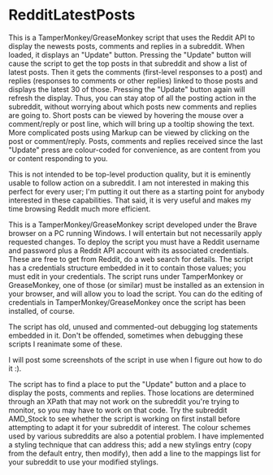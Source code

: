 # RedditLatestPosts

This is a TamperMonkey/GreaseMonkey script that uses the Reddit API to display the newests posts, comments and replies
in a subreddit.  When loaded, it displays an "Update" button.  Pressing the "Update" button will cause the script to
get the top posts in that subreddit and show a list of latest posts.  Then it gets the comments (first-level responses
to a post) and replies (responses to comments or other replies) linked to those posts and displays the latest 30 of 
those.  Pressing the "Update" button again will refresh the display.  Thus, you can stay atop of all the posting action
in the subreddit, without worrying about which posts new comments and replies are going to.  Short posts can be viewed 
by hovering the mouse over a comment/reply or post line, which will bring up a tooltip showing the text.  More complicated 
posts using Markup can be viewed by clicking on the post or comment/reply.  Posts, comments and replies received 
since the last "Update" press are colour-coded for convenience, as are content from you or content responding to you.

This is not intended to be top-level production quality, but it is eminently usable to follow action on a subreddit.
I am not interested in making this perfect for every user; I'm putting it out there as a starting point for anybody
interested in these capabilities.  That said, it is very useful and makes my time browsing Reddit much more efficient.

This is a TamperMonkey/GreaseMonkey script developed under the Brave browser on a PC running Windows. I will entertain
but not necessarily apply requested changes.  To deploy the script you must have a Reddit username and password plus
a Reddit API account with its associated credentials.  These are free to get from Reddit, do a web search for details.
The script has a credentials structure embedded in it to contain those values; you must edit in your credentials.
The script runs under TamperMonkey or GreaseMonkey, one of those (or similar) must be
installed as an extension in your browser, and will allow you to load the script.  You can do the editing of credentials
in TamperMonkey/GreaseMonkey once the script has been installed, of course.

The script has old, unused and commented-out debugging log statements embedded in it.  Don't be offended, sometimes
when debugging these scripts I reanimate some of these.

I will post some screenshots of the script in use when I figure out how to do it :).

The script has to find a place to put the "Update" button and a place to display the posts, comments and replies.  Those
locations are determined through an XPath that may not work on the subreddit you're trying to monitor, so you may have
to work on that code.  Try the subreddit AMD_Stock to see whether the script is working on first install before 
attempting to adapt it for your subreddit of interest.  The colour schemes used by various subreddits are also a 
potential problem.  I have implemented a styling technique that can address this; add a new stylings entry (copy from
the default entry, then modify), then add a line to the mappings list for your subreddit to use your modified stylings.
